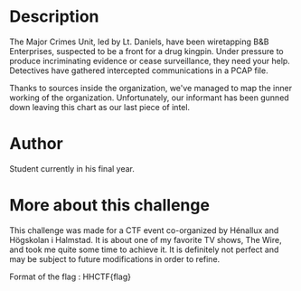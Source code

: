 # Description

The Major Crimes Unit, led by Lt. Daniels, have been wiretapping B&B Enterprises, suspected to be a front for a drug kingpin. Under pressure to produce incriminating evidence or cease surveillance, they need your help. Detectives have gathered intercepted communications in a PCAP file.

Thanks to sources inside the organization, we've managed to map the inner working of the organization. Unfortunately, our informant has been gunned down leaving this chart as our last piece of intel.

# Author

Student currently in his final year.

# More about this challenge

This challenge was made for a CTF event co-organized by Hénallux and Högskolan i Halmstad. It is about one of my favorite TV shows, The Wire, and took me quite some time to achieve it. It is definitely not perfect and may be subject to future modifications in order to refine.

Format of the flag : HHCTF{flag}

